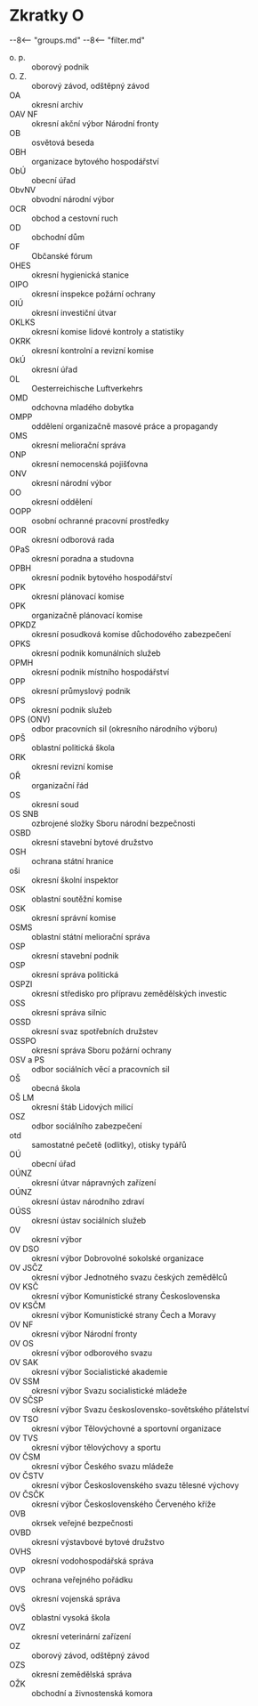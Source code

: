 # Zkratky O

--8<-- "groups.md"
--8<-- "filter.md"

<dl class="abbr-list">
<dt>o. p.</dt>
		<dd>oborový podnik</dd>
<dt>O. Z.</dt>
		<dd>oborový závod, odštěpný závod</dd>
<dt>OA</dt>
		<dd>okresní archiv</dd>
<dt>OAV NF</dt>
		<dd>okresní akční výbor Národní fronty</dd>
<dt>OB</dt>
		<dd>osvětová beseda</dd>
<dt>OBH</dt>
		<dd>organizace bytového hospodářství</dd>
<dt>ObÚ</dt>
		<dd>obecní úřad</dd>
<dt>ObvNV</dt>
		<dd>obvodní národní výbor</dd>
<dt>OCR</dt>
		<dd>obchod a cestovní ruch</dd>
<dt>OD</dt>
		<dd>obchodní dům</dd>
<dt>OF</dt>
		<dd>Občanské fórum</dd>
<dt>OHES</dt>
		<dd>okresní hygienická stanice</dd>
<dt>OIPO</dt>
		<dd>okresní inspekce požární ochrany</dd>
<dt>OIÚ</dt>
		<dd>okresní investiční útvar</dd>
<dt>OKLKS</dt>
		<dd>okresní komise lidové kontroly a statistiky</dd>
<dt>OKRK</dt>
		<dd>okresní kontrolní a revizní komise</dd>
<dt>OkÚ</dt>
		<dd>okresní úřad</dd>
<dt>OL</dt>
		<dd>Oesterreichische Luftverkehrs</dd>
<dt>OMD</dt>
		<dd>odchovna mladého dobytka</dd>
<dt>OMPP</dt>
		<dd>oddělení organizačně masové práce a propagandy</dd>
<dt>OMS</dt>
		<dd>okresní meliorační správa</dd>
<dt>ONP</dt>
		<dd>okresní nemocenská pojišťovna</dd>
<dt>ONV</dt>
		<dd>okresní národní výbor</dd>
<dt>OO</dt>
		<dd>okresní oddělení</dd>
<dt>OOPP</dt>
		<dd>osobní ochranné pracovní prostředky</dd>
<dt>OOR</dt>
		<dd>okresní odborová rada</dd>
<dt>OPaS</dt>
		<dd>okresní poradna a studovna</dd>
<dt>OPBH</dt>
		<dd>okresní podnik bytového hospodářství</dd>
<dt>OPK</dt>
		<dd>okresní plánovací komise</dd>
<dt>OPK</dt>
		<dd>organizačně plánovací komise</dd>
<dt>OPKDZ</dt>
		<dd>okresní posudková komise důchodového zabezpečení</dd>
<dt>OPKS</dt>
		<dd>okresní podnik komunálních služeb</dd>
<dt>OPMH</dt>
		<dd>okresní podnik místního hospodářství</dd>
<dt>OPP</dt>
		<dd>okresní průmyslový podnik</dd>
<dt>OPS</dt>
		<dd>okresní podnik služeb</dd>
<dt>OPS (ONV)</dt>
		<dd>odbor pracovních sil (okresního národního výboru)</dd>
<dt>OPŠ</dt>
		<dd>oblastní politická škola</dd>
<dt>ORK</dt>
		<dd>okresní revizní komise</dd>
<dt>OŘ</dt>
		<dd>organizační řád</dd>
<dt>OS</dt>
		<dd>okresní soud</dd>
<dt>OS SNB</dt>
		<dd>ozbrojené složky Sboru národní bezpečnosti</dd>
<dt>OSBD</dt>
		<dd>okresní stavební bytové družstvo</dd>
<dt>OSH</dt>
		<dd>ochrana státní hranice</dd>
<dt>oši</dt>
		<dd>okresní školní inspektor</dd>
<dt>OSK</dt>
		<dd>oblastní soutěžní komise</dd>
<dt>OSK</dt>
		<dd>okresní správní komise</dd>
<dt>OSMS</dt>
		<dd>oblastní státní meliorační správa</dd>
<dt>OSP</dt>
		<dd>okresní stavební podnik</dd>
<dt>OSP</dt>
		<dd>okresní správa politická</dd>
<dt>OSPZI</dt>
		<dd>okresní středisko pro přípravu zemědělských investic</dd>
<dt>OSS</dt>
		<dd>okresní správa silnic</dd>
<dt>OSSD</dt>
		<dd>okresní svaz spotřebních družstev</dd>
<dt>OSSPO</dt>
		<dd>okresní správa Sboru požární ochrany</dd>
<dt>OSV a PS</dt>
		<dd>odbor sociálních věcí a pracovních sil</dd>
<dt>OŠ</dt>
		<dd>obecná škola</dd>
<dt>OŠ LM</dt>
		<dd>okresní štáb Lidových milicí</dd>
<dt>OSZ</dt>
		<dd>odbor sociálního zabezpečení</dd>
<dt>otd</dt>
		<dd>samostatné pečetě (odlitky), otisky typářů</dd>
<dt>OÚ</dt>
		<dd>obecní úřad</dd>
<dt>OÚNZ</dt>
		<dd>okresní útvar nápravných zařízení</dd>
<dt>OÚNZ</dt>
		<dd>okresní ústav národního zdraví</dd>
<dt>OÚSS</dt>
		<dd>okresní ústav sociálních služeb</dd>
<dt>OV</dt>
		<dd>okresní výbor</dd>
<dt>OV DSO</dt>
		<dd>okresní výbor Dobrovolné sokolské organizace</dd>
<dt>OV JSČZ</dt>
		<dd>okresní výbor Jednotného svazu českých zemědělců</dd>
<dt>OV KSČ</dt>
		<dd>okresní výbor Komunistické strany Československa</dd>
<dt>OV KSČM</dt>
		<dd>okresní výbor Komunistické strany Čech a Moravy</dd>
<dt>OV NF</dt>
		<dd>okresní výbor Národní fronty</dd>
<dt>OV OS</dt>
		<dd>okresní výbor odborového svazu</dd>
<dt>OV SAK</dt>
		<dd>okresní výbor Socialistické akademie</dd>
<dt>OV SSM</dt>
		<dd>okresní výbor Svazu socialistické mládeže</dd>
<dt>OV SČSP</dt>
		<dd>okresní výbor Svazu československo-sovětského přátelství</dd>
<dt>OV TSO</dt>
		<dd>okresní výbor Tělovýchovné a sportovní organizace</dd>
<dt>OV TVS</dt>
		<dd>okresní výbor tělovýchovy a sportu</dd>
<dt>OV ČSM</dt>
		<dd>okresní výbor Českého svazu mládeže</dd>
<dt>OV ČSTV</dt>
		<dd>okresní výbor Československého svazu tělesné výchovy</dd>
<dt>OV ČSČK</dt>
		<dd>okresní výbor Československého Červeného kříže</dd>
<dt>OVB</dt>
		<dd>okrsek veřejné bezpečnosti</dd>
<dt>OVBD</dt>
		<dd>okresní výstavbové bytové družstvo</dd>
<dt>OVHS</dt>
		<dd>okresní vodohospodářská správa</dd>
<dt>OVP</dt>
		<dd>ochrana veřejného pořádku</dd>
<dt>OVS</dt>
		<dd>okresní vojenská správa</dd>
<dt>OVŠ</dt>
		<dd>oblastní vysoká škola</dd>
<dt>OVZ</dt>
		<dd>okresní veterinární zařízení</dd>
<dt>OZ</dt>
		<dd>oborový závod, odštěpný závod</dd>
<dt>OZS</dt>
		<dd>okresní zemědělská správa</dd>
<dt>OŽK</dt>
		<dd>obchodní a živnostenská komora</dd>
</dl>
